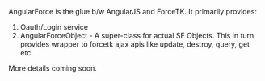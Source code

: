 AngularForce is the glue b/w AngularJS and ForceTK. It primarily provides:
1. Oauth/Login service 
2. AngularForceObject - A super-class for actual SF Objects. This in turn provides wrapper to forcetk ajax apis like update, destroy, query, get etc.


More details coming soon.